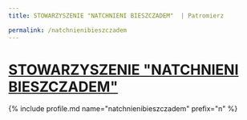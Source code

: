 ```yaml
---
title: STOWARZYSZENIE "NATCHNIENI BIESZCZADEM"  | Patromierz

permalink: /natchnienibieszczadem
---
```


# [STOWARZYSZENIE "NATCHNIENI BIESZCZADEM" ](https://patronite.pl/natchnienibieszczadem)

{% include profile.md name="natchnienibieszczadem" prefix="n" %}
